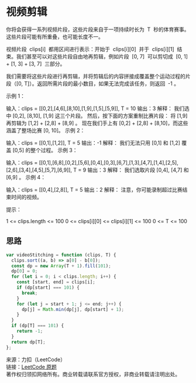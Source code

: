 # 视频剪辑

你将会获得一系列视频片段，这些片段来自于一项持续时长为  T  秒的体育赛事。这些片段可能有所重叠，也可能长度不一。

视频片段  clips[i]  都用区间进行表示：开始于  clips[i][0]  并于  clips[i][1]  结束。我们甚至可以对这些片段自由地再剪辑，例如片段  [0, 7]  可以剪切成  [0, 1] + [1, 3] + [3, 7]  三部分。

我们需要将这些片段进行再剪辑，并将剪辑后的内容拼接成覆盖整个运动过程的片段（[0, T]）。返回所需片段的最小数目，如果无法完成该任务，则返回  -1 。

示例 1：

输入：clips = [[0,2],[4,6],[8,10],[1,9],[1,5],[5,9]], T = 10
输出：3
解释：
我们选中 [0,2], [8,10], [1,9] 这三个片段。
然后，按下面的方案重制比赛片段：
将 [1,9] 再剪辑为 [1,2] + [2,8] + [8,9] 。
现在我们手上有 [0,2] + [2,8] + [8,10]，而这些涵盖了整场比赛 [0, 10]。
示例 2：

输入：clips = [[0,1],[1,2]], T = 5
输出：-1
解释：
我们无法只用 [0,1] 和 [1,2] 覆盖 [0,5] 的整个过程。
示例 3：

输入：clips = [[0,1],[6,8],[0,2],[5,6],[0,4],[0,3],[6,7],[1,3],[4,7],[1,4],[2,5],[2,6],[3,4],[4,5],[5,7],[6,9]], T = 9
输出：3
解释：
我们选取片段 [0,4], [4,7] 和 [6,9] 。
示例 4：

输入：clips = [[0,4],[2,8]], T = 5
输出：2
解释：
注意，你可能录制超过比赛结束时间的视频。

提示：

1 <= clips.length <= 100
0 <= clips[i][0] <= clips[i][1] <= 100
0 <= T <= 100

## 思路

```js
var videoStitching = function (clips, T) {
  clips.sort((a, b) => a[0] - b[0]);
  const dp = new Array(T + 1).fill(101);
  dp[0] = 0;
  for (let i = 0; i < clips.length; i++) {
    const [start, end] = clips[i];
    if (dp[start] === 101) {
      break;
    }
    for (let j = start + 1; j <= end; j++) {
      dp[j] = Math.min(dp[j], dp[start] + 1);
    }
  }
  if (dp[T] === 101) {
    return -1;
  }
  return dp[T];
};
```

来源：力扣（LeetCode）  
链接：[LeetCode 原题](https://leetcode-cn.com/problems/video-stitching)  
著作权归领扣网络所有。商业转载请联系官方授权，非商业转载请注明出处。
